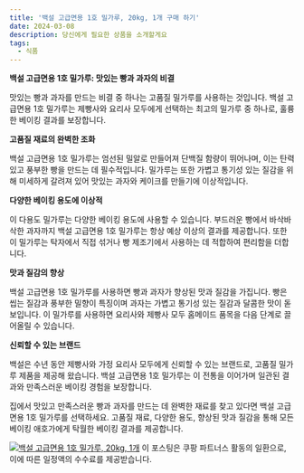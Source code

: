 ```yaml
---
title: '백설 고급면용 1호 밀가루, 20kg, 1개 구매 하기'
date: 2024-03-08
description: 당신에게 필요한 상품을 소개할게요
tags:
  - 식품
---
```

**백설 고급면용 1호 밀가루: 맛있는 빵과 과자의 비결**

맛있는 빵과 과자를 만드는 비결 중 하나는 고품질 밀가루를 사용하는 것입니다. 백설 고급면용 1호 밀가루는 제빵사와 요리사 모두에게 선택하는 최고의 밀가루 중 하나로, 훌륭한 베이킹 결과를 보장합니다.

**고품질 재료의 완벽한 조화**

백설 고급면용 1호 밀가루는 엄선된 밀알로 만들어져 단백질 함량이 뛰어나며, 이는 탄력 있고 풍부한 빵을 만드는 데 필수적입니다. 밀가루는 또한 가볍고 통기성 있는 질감을 위해 미세하게 갈려져 있어 맛있는 과자와 케이크를 만들기에 이상적입니다.

**다양한 베이킹 용도에 이상적**

이 다용도 밀가루는 다양한 베이킹 용도에 사용할 수 있습니다. 부드러운 빵에서 바삭바삭한 과자까지 백설 고급면용 1호 밀가루는 항상 예상 이상의 결과를 제공합니다. 또한 이 밀가루는 탁자에서 직접 섞거나 빵 제조기에서 사용하는 데 적합하여 편리함을 더합니다.

**맛과 질감의 향상**

백설 고급면용 1호 밀가루를 사용하면 빵과 과자가 향상된 맛과 질감을 가집니다. 빵은 씹는 질감과 풍부한 밀향이 특징이며 과자는 가볍고 통기성 있는 질감과 달콤한 맛이 돋보입니다. 이 밀가루를 사용하면 요리사와 제빵사 모두 홈메이드 품목을 다음 단계로 끌어올릴 수 있습니다.

**신뢰할 수 있는 브랜드**

백설은 수년 동안 제빵사와 가정 요리사 모두에게 신뢰할 수 있는 브랜드로, 고품질 밀가루 제품을 제공해 왔습니다. 백설 고급면용 1호 밀가루는 이 전통을 이어가며 일관된 결과와 만족스러운 베이킹 경험을 보장합니다.

집에서 맛있고 만족스러운 빵과 과자를 만드는 데 완벽한 재료를 찾고 있다면 백설 고급면용 1호 밀가루를 선택하세요. 고품질 재료, 다양한 용도, 향상된 맛과 질감을 통해 모든 베이킹 애호가에게 탁월한 베이킹 결과를 제공합니다.


[![백설 고급면용 1호 밀가루, 20kg, 1개](https://i.imgur.com/81F7uro.png#center)](https://link.coupang.com/re/AFFSDP?lptag=AF5033054&pageKey=6025992&itemId=27019201&vendorItemId=86558222127&traceid=V0-153-ea377cec1b576614&clickBeacon=Q4E0BJEzyzQ5tT-NQx1nvNqSNnhidV6ouv2dmIYOZ2QCuOqNjvaJUDbPWaEH44cdLpsw0Wqv725peM5F9mVkCfQItKTscF-RK-z5YcfKeQKtlscbNhNG7qTAJtUwGwkfeI_GgkarlB4JgsyLQrUkZPoV4i1HYoIan5irY97d2eNtpzTQ0ZNw130aDirgDzcsn84U0--uu_0rTDep6r5Jm9zG78SBLT15nDaEOFvxyYozK9qokm-IF19C7j8VMw5_zOS86AQ4BQ0so3njej08uUNkFOMX9jixNwgijEL2D519189f2JMF3b3ScnW4bxOnVBA3oPARVPjJvdCF-0q5cUFhU0QpXilVRiyvDJdLifhYXvG-eip5xoN_nljtbbdXjdUv3xErmI3g78uMb0gMsLJao2ehNKzovVv9IPpwe01Gkp0ic0Prv-8tjnqAN7pZm7yVUJmt5xSXgcld_aZXyIyb3whhJ27XRV_2V29c3wyD1ztANueoTlkFGMVhD5WlkNPcdmTCLb8b5a4cLl6CUrx126PzojbzniPFSQdlKLJJmLniVjtie9DfRcPd32wK2fEglVla_kP0CxRuUHVdRcGaKb--jWyfo6P2TiYlF4SgiiWHiwefK5i-an1h0yhV_koo2B6RZ7FsomHFTasgMt9rYJCosQdit-ohKJx5K8wIVLS6kZcDUayUZPMQFhKUkQwRvJlnFdxQ8yq6AOCnT_EzbNub0UCL-RbQqP4ByWOnceP6eNr2bEP6FloylqEhxWvW8pHtTzkTSC89u-VM3T-61uMPHjf8fg987qa6T0XOWkl4cKtgyBQqaqAhMVkSfrNLM34VU7M2Z9c-P94czgUa-BqzJ0ZIoJxRD498I_ngoGMfrniL5Hq0vI9e0Hb33ApvSI8HsZP-thqSpBVikwdRi38h9PacZ_MFyKcZbXs6h4e_3l4plw%3D%3D&requestid=20240308190126684092513787&token=31850C%7CMIXED)
이 포스팅은 쿠팡 파트너스 활동의 일환으로, 이에 따른 일정액의 수수료를 제공받습니다.


